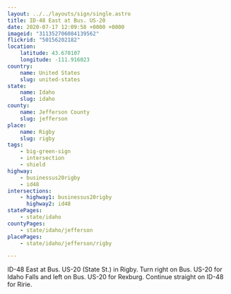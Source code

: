 ```yaml
---
layout: ../../layouts/sign/single.astro
title: ID-48 East at Bus. US-20
date: 2020-07-17 12:09:58 +0000 +0000
imageid: "311352706084139562"
flickrid: "50156202182"
location:
    latitude: 43.670107
    longitude: -111.916023
country:
    name: United States
    slug: united-states
state:
    name: Idaho
    slug: idaho
county:
    name: Jefferson County
    slug: jefferson
place:
    name: Rigby
    slug: rigby
tags:
    - big-green-sign
    - intersection
    - shield
highway:
    - businessus20rigby
    - id48
intersections:
    - highway1: businessus20rigby
      highway2: id48
statePages:
    - state/idaho
countyPages:
    - state/idaho/jefferson
placePages:
    - state/idaho/jefferson/rigby

---
```

ID-48 East at Bus. US-20 (State St.) in Rigby.  Turn right on Bus. US-20 for Idaho Falls and left on Bus. US-20 for Rexburg.  Continue straight on ID-48 for Ririe.